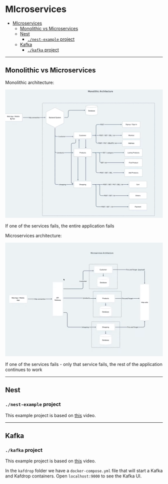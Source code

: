 # MIcroservices

- [MIcroservices](#microservices)
  - [Monolithic vs Microservices](#monolithic-vs-microservices)
  - [Nest](#nest)
    - [`./nest-example` project](#nest-example-project)
  - [Kafka](#kafka)
    - [`./kafka` project](#kafka-project)

---

## Monolithic vs Microservices

Monolithic architecture:

![](img/20240303174558.png)

If one of the services fails, the entire application fails

Microservices architecture:

![](img/20240303174630.png)

If one of the services fails - only that service fails, the rest of the application continues to work

---

## Nest

### `./nest-example` project

This example project is based on [this](https://youtu.be/C250DCwS81Q?si=-3CpNUCDdCoiB48n) video.

---

## Kafka

### `./kafka` project

This example project is based on [this](https://youtu.be/JJEKPqSlXvk?si=-U92G9EfsWJwFd7H) video.

In the `kafdrop` folder we have a `docker-compose.yml` file that will start a Kafka and Kafdrop containers. Open `localhost:9000` to see the Kafka UI.

